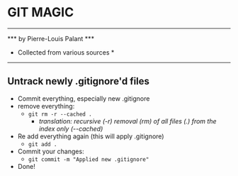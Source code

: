 # GIT MAGIC
---
*** by Pierre-Louis Palant ***
* Collected from various sources *
---

## Untrack newly .gitignore'd files
 - Commit everything, especially new .gitignore
 - remove everything:
    - ```git rm -r --cached .```
        - *translation: recursive (-r) removal (rm) of all files (.) from the index only (--cached)*
 - Re add everything again (this will apply .gitignore)
    - ```git add .```
  - Commit your changes:
    - ```git commit -m "Applied new .gitignore"```
  - Done!

